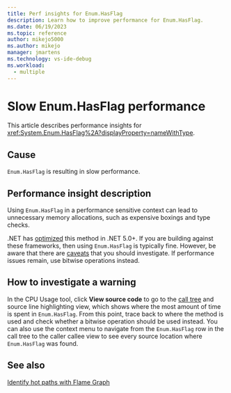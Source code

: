```yaml
---
title: Perf insights for Enum.HasFlag
description: Learn how to improve performance for Enum.HasFlag.
ms.date: 06/19/2023
ms.topic: reference
author: mikejo5000
ms.author: mikejo
manager: jmartens
ms.technology: vs-ide-debug
ms.workload: 
  - multiple
---
```


# Slow Enum.HasFlag performance

This article describes performance insights for <xref:System.Enum.HasFlag%2A?displayProperty=nameWithType>.

## Cause

`Enum.HasFlag` is resulting in slow performance.

## Performance insight description

Using `Enum.HasFlag` in a performance sensitive context can lead to unnecessary memory allocations, such as expensive boxings and type checks.

.NET has [optimized](https://devblogs.microsoft.com/dotnet/performance-improvements-in-net-core-2-1/) this method in .NET 5.0+. If you are building against these frameworks, then using `Enum.HasFlag` is typically fine. However, be aware that there are [caveats](https://github.com/dotnet/runtime/issues/55455) that you should investigate. If performance issues remain, use bitwise operations instead.

## How to investigate a warning

In the CPU Usage tool, click **View source code** to go to the [call tree](../profiling/cpu-usage.md#BKMK_Call_tree_structure) and source line highlighting view, which shows where the most amount of time is spent in `Enum.HasFlag`. From this point, trace back to where the method is used and check whether a bitwise operation should be used instead. You can also use the context menu to navigate from the `Enum.HasFlag` row in the call tree to the caller callee view to see every source location where `Enum.HasFlag` was found.

## See also

[Identify hot paths with Flame Graph](../profiling/flame-graph.md)
